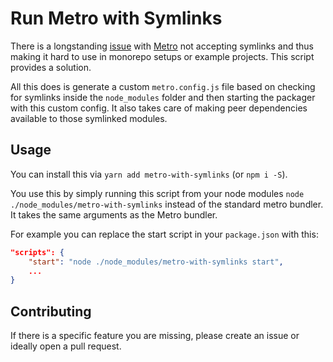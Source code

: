 # Run Metro with Symlinks

There is a longstanding [issue](https://github.com/facebook/metro/issues/1#issuecomment-386852670) with [Metro](https://github.com/facebook/metro) not accepting symlinks and thus making it hard to use in monorepo setups or example projects. This script provides a solution. 

All this does is generate a custom `metro.config.js` file based on checking for symlinks inside the `node_modules` folder and then starting the packager with this custom config. It also takes care of making peer dependencies available to those symlinked modules. 

## Usage

You can install this via `yarn add metro-with-symlinks` (or `npm i -S`).

You use this by simply running this script from your node modules `node ./node_modules/metro-with-symlinks` instead of the standard metro bundler. It takes the same arguments as the Metro bundler. 

For example you can replace the start script in your `package.json` with this: 

```json
"scripts": {
    "start": "node ./node_modules/metro-with-symlinks start",
    ...
}
```

## Contributing

If there is a specific feature you are missing, please create an issue or ideally open a pull request. 